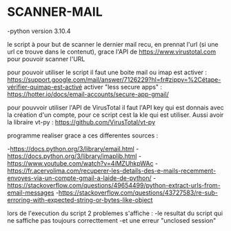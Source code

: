 # SCANNER-MAIL
-python version 3.10.4

le script à pour but de scanner le dernier mail recu, en prennat l'url (si une url ce trouve dans le contenut), grace l'API de https://www.virustotal.com pour pouvoir scanner l'URL

pour pouvoir utiliser le script
il faut une boite mail ou imap est activer : https://support.google.com/mail/answer/7126229?hl=fr#zippy=%2Cétape-vérifier-quimap-est-activé
activer "less secure apps" : https://hotter.io/docs/email-accounts/secure-app-gmail/

pour pouvvoir utiliser l'API de VirusTotal il faut l'API key qui est donnais avec la création d'un compte, pour ce script cest la kle qui est utiliser.
Aussi avoir la libraire vt-py : https://github.com/VirusTotal/vt-py


programme realiser grace a ces differentes sources :

-https://docs.python.org/3/library/email.html
-https://docs.python.org/3/library/imaplib.html
-https://www.youtube.com/watch?v=4iMZUhkpWAc
-https://fr.acervolima.com/recuperer-les-details-des-e-mails-recemment-envoyes-via-un-compte-gmail-a-laide-de-python/
-https://stackoverflow.com/questions/49654499/python-extract-urls-from-email-messages
-https://stackoverflow.com/questions/43727583/re-sub-erroring-with-expected-string-or-bytes-like-object



lors de l'execution du script 2 problemes s'affiche :
-le resultat du script qui ne saffiche pas toujours correcttement
-et une erreur "unclosed session" 

